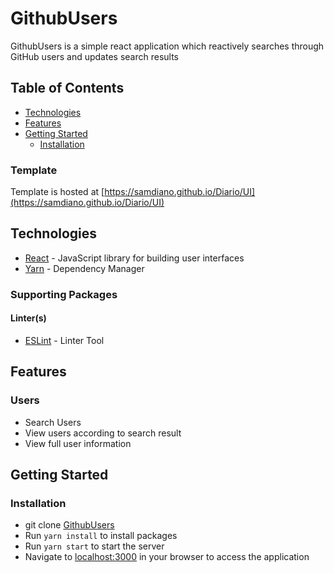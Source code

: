 # GithubUsers


GithubUsers is a simple react application which reactively searches through GitHub users and updates search results

## Table of Contents

 * [Technologies](#technologies)
 * [Features](#features)
 * [Getting Started](#getting-started)
    * [Installation](#installation)
    
### Template
Template is hosted at [https://samdiano.github.io/Diario/UI](https://samdiano.github.io/Diario/UI)


## Technologies

* [React](https://www.reactjs.com/) - JavaScript library for building user interfaces
* [Yarn](https://www.yarnpkg.com/) - Dependency Manager

### Supporting Packages

#### Linter(s)

* [ESLint](https://eslint.org/) - Linter Tool


## Features

### Users
* Search Users
* View users according to search result
* View full user information

## Getting Started

### Installation

* git clone
  [GithubUsers](https://github.com/samdiano/GithubUsers.git)
* Run `yarn install` to install packages
* Run `yarn start` to start the server
* Navigate to [localhost:3000](http://localhost:3000/) in your browser to access the
  application
